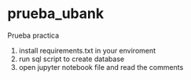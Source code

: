 # prueba_ubank
Prueba practica

1. install requirements.txt in your enviroment
2. run sql script to create database
3. open jupyter notebook file and read the comments
